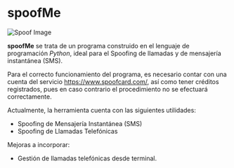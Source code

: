 # spoofMe

![Spoof Image](Images/spoof.jpg)

**spoofMe** se trata de un programa construido en el lenguaje de programación _Python_, ideal para el Spoofing de llamadas y de mensajería instantánea (SMS).

Para el correcto funcionamiento del programa, es necesario contar con una cuenta del servicio https://www.spoofcard.com/, así como tener créditos registrados, pues en caso contrario el procedimiento no se efectuará correctamente.

Actualmente, la herramienta cuenta con las siguientes utilidades:

* Spoofing de Mensajería Instantánea (SMS)
* Spoofing de Llamadas Telefónicas

Mejoras a incorporar:

* Gestión de llamadas telefónicas desde terminal.
